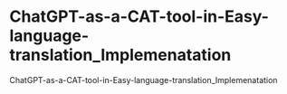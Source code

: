 # ChatGPT-as-a-CAT-tool-in-Easy-language-translation_Implemenatation
ChatGPT-as-a-CAT-tool-in-Easy-language-translation_Implemenatation
